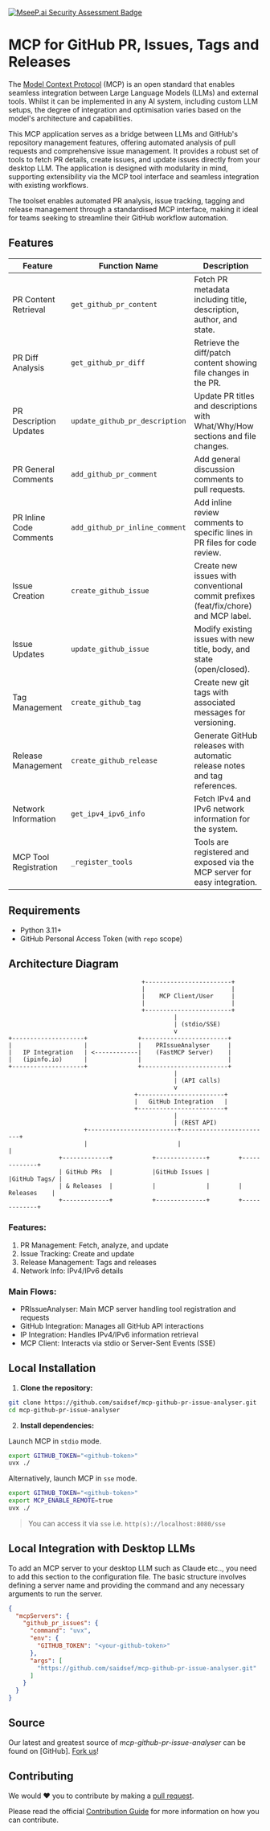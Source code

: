 [![MseeP.ai Security Assessment Badge](https://mseep.net/pr/saidsef-mcp-github-pr-issue-analyser-badge.png)](https://mseep.ai/app/saidsef-mcp-github-pr-issue-analyser)

# MCP for GitHub PR, Issues, Tags and Releases

The [Model Context Protocol](https://www.anthropic.com/news/model-context-protocol) (MCP) is an open standard that enables seamless integration between Large Language Models (LLMs) and external tools. Whilst it can be implemented in any AI system, including custom LLM setups, the degree of integration and optimisation varies based on the model's architecture and capabilities.

This MCP application serves as a bridge between LLMs and GitHub's repository management features, offering automated analysis of pull requests and comprehensive issue management. It provides a robust set of tools to fetch PR details, create issues, and update issues directly from your desktop LLM. The application is designed with modularity in mind, supporting extensibility via the MCP tool interface and seamless integration with existing workflows.

The toolset enables automated PR analysis, issue tracking, tagging and release management through a standardised MCP interface, making it ideal for teams seeking to streamline their GitHub workflow automation.

## Features

| Feature                     | Function Name                  | Description                                                                                   |
|----------------------------|--------------------------------|-----------------------------------------------------------------------------------------------|
| PR Content Retrieval       | `get_github_pr_content`        | Fetch PR metadata including title, description, author, and state.                            |
| PR Diff Analysis          | `get_github_pr_diff`           | Retrieve the diff/patch content showing file changes in the PR.                              |
| PR Description Updates     | `update_github_pr_description` | Update PR titles and descriptions with What/Why/How sections and file changes.               |
| PR General Comments        | `add_github_pr_comment`        | Add general discussion comments to pull requests.                                            |
| PR Inline Code Comments    | `add_github_pr_inline_comment` | Add inline review comments to specific lines in PR files for code review.                    |
| Issue Creation            | `create_github_issue`          | Create new issues with conventional commit prefixes (feat/fix/chore) and MCP label.          |
| Issue Updates             | `update_github_issue`          | Modify existing issues with new title, body, and state (open/closed).                        |
| Tag Management            | `create_github_tag`            | Create new git tags with associated messages for versioning.                                  |
| Release Management        | `create_github_release`        | Generate GitHub releases with automatic release notes and tag references.                     |
| Network Information       | `get_ipv4_ipv6_info`          | Fetch IPv4 and IPv6 network information for the system.                                      |
| MCP Tool Registration       | `_register_tools`         | Tools are registered and exposed via the MCP server for easy integration.                      |

## Requirements

- Python 3.11+
- GitHub Personal Access Token (with `repo` scope)

## Architecture Diagram

```ascii
                                     +------------------------+
                                     |                        |
                                     |    MCP Client/User     |
                                     |                        |
                                     +------------------------+
                                              |
                                              | (stdio/SSE)
                                              v
+--------------------+              +------------------------+
|                    |              |    PRIssueAnalyser     |
|   IP Integration   | <------------|    (FastMCP Server)    |
|   (ipinfo.io)      |              |                        |
+--------------------+              +------------------------+
                                              |
                                              | (API calls)
                                              v
                                   +------------------------+
                                   |   GitHub Integration   |
                                   +------------------------+
                                              |
                                              | (REST API)
                     +-------------------------+-------------------------+
                     |                         |                       |
              +-------------+           +--------------+        +-------------+
              | GitHub PRs  |           |GitHub Issues |        |GitHub Tags/ |
              | & Releases  |           |              |        | Releases    |
              +-------------+           +--------------+        +-------------+
```

### Features:

1. PR Management: Fetch, analyze, and update
2. Issue Tracking: Create and update
3. Release Management: Tags and releases
4. Network Info: IPv4/IPv6 details

### Main Flows:

- PRIssueAnalyser: Main MCP server handling tool registration and requests
- GitHub Integration: Manages all GitHub API interactions
- IP Integration: Handles IPv4/IPv6 information retrieval
- MCP Client: Interacts via stdio or Server-Sent Events (SSE)

## Local Installation

1. **Clone the repository:**
```sh
git clone https://github.com/saidsef/mcp-github-pr-issue-analyser.git
cd mcp-github-pr-issue-analyser
```

2. **Install dependencies:**

Launch MCP in `stdio` mode.
```sh
export GITHUB_TOKEN="<github-token>"
uvx ./
```

Alternatively, launch MCP in `sse` mode.
```sh
export GITHUB_TOKEN="<github-token>"
export MCP_ENABLE_REMOTE=true
uvx ./
```
> You can access it via `sse` i.e. `http(s)://localhost:8080/sse`

## Local Integration with Desktop LLMs

To add an MCP server to your desktop LLM such as Claude etc.., you need to add this section to the configuration file. The basic structure involves defining a server name and providing the command and any necessary arguments to run the server.

```json
{
  "mcpServers": {
    "github_pr_issues": {
      "command": "uvx",
      "env": {
        "GITHUB_TOKEN": "<your-github-token>"
      },
      "args": [
        "https://github.com/saidsef/mcp-github-pr-issue-analyser.git"
      ]
    }
  }
}
```

## Source

Our latest and greatest source of *mcp-github-pr-issue-analyser* can be found on [GitHub]. [Fork us](https://github.com/saidsef/mcp-github-pr-issue-analyser/fork)!

## Contributing

We would :heart: you to contribute by making a [pull request](https://github.com/saidsef/mcp-github-pr-issue-analyser/pulls).

Please read the official [Contribution Guide](./CONTRIBUTING.md) for more information on how you can contribute.

